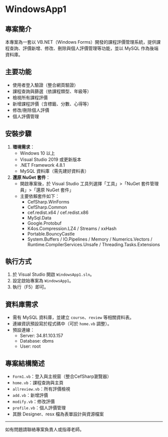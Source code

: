 # WindowsApp1

## 專案簡介

本專案為一套以 VB.NET（Windows Forms）開發的課程評價管理系統，提供課程查詢、評價新增、修改、刪除與個人評價管理等功能，並以 MySQL 作為後端資料庫。

## 主要功能
- 使用者登入驗證（整合網頁驗證）
- 課程查詢與篩選（依課程類型、年級等）
- 檢視所有課程評價
- 新增課程評價（含標籤、分數、心得等）
- 修改/刪除個人評價
- 個人評價管理

## 安裝步驟
1. **環境需求**：
   - Windows 10 以上
   - Visual Studio 2019 或更新版本
   - .NET Framework 4.8.1
   - MySQL 資料庫（需先建好資料表）
2. **還原 NuGet 套件**：
   - 開啟專案後，於 Visual Studio 工具列選擇「工具」>「NuGet 套件管理員」>「還原 NuGet 套件」
   - 主要依賴套件如下：
     - CefSharp.WinForms
     - CefSharp.Common
     - cef.redist.x64 / cef.redist.x86
     - MySql.Data
     - Google.Protobuf
     - K4os.Compression.LZ4 / Streams / xxHash
     - Portable.BouncyCastle
     - System.Buffers / IO.Pipelines / Memory / Numerics.Vectors / Runtime.CompilerServices.Unsafe / Threading.Tasks.Extensions

## 執行方式
1. 於 Visual Studio 開啟 `WindowsApp1.sln`。
2. 設定啟始專案為 `WindowsApp1`。
3. 執行（F5）即可。

## 資料庫需求
- 需有 MySQL 資料庫，並建立 `course`、`review` 等相關資料表。
- 連線資訊預設寫於程式碼中（可於 `home.vb` 調整）。
- 預設連線：
  - Server: 34.81.103.157
  - Database: dbms
  - User: root

## 專案結構簡述
- `Form1.vb`：登入與主視窗（整合CefSharp瀏覽器）
- `home.vb`：課程查詢與主頁
- `allreview.vb`：所有評價檢視
- `add.vb`：新增評價
- `modify.vb`：修改評價
- `profile.vb`：個人評價管理
- 其餘 Designer、resx 檔為表單設計與資源檔案

---

如有問題請聯絡專案負責人或指導老師。 